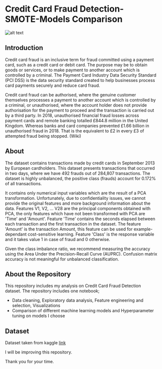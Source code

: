 
# Credit Card Fraud Detection-SMOTE-Models Comparison

![alt text](https://miro.medium.com/max/640/1*vEyvMNBTQIUn_pZFJSpXtQ.png)


## Introduction

Credit card fraud is an inclusive term for fraud committed using a payment card, such as a credit card or debit card. The purpose may be to obtain goods or services, or to make payment to another account which is controlled by a criminal. The Payment Card Industry Data Security Standard (PCI DSS) is the data security standard created to help businesses process card payments securely and reduce card fraud.

Credit card fraud can be authorised, where the genuine customer themselves processes a payment to another account which is controlled by a criminal, or unauthorised, where the account holder does not provide authorisation for the payment to proceed and the transaction is carried out by a third party. In 2018, unauthorised financial fraud losses across payment cards and remote banking totalled £844.8 million in the United Kingdom. Whereas banks and card companies prevented £1.66 billion in unauthorised fraud in 2018. That is the equivalent to £2 in every £3 of attempted fraud being stopped. (Wiki)

## About

The dataset contains transactions made by credit cards in September 2013 by European cardholders. This dataset presents transactions that occurred in two days, where we have 492 frauds out of 284,807 transactions. The dataset is highly unbalanced, the positive class (frauds) account for 0.172% of all transactions.

It contains only numerical input variables which are the result of a PCA transformation. Unfortunately, due to confidentiality issues, we cannot provide the original features and more background information about the data. Features V1, V2, … V28 are the principal components obtained with PCA, the only features which have not been transformed with PCA are 'Time' and 'Amount'. Feature 'Time' contains the seconds elapsed between each transaction and the first transaction in the dataset. The feature 'Amount' is the transaction Amount, this feature can be used for example-dependant cost-sensitive learning. Feature 'Class' is the response variable and it takes value 1 in case of fraud and 0 otherwise.

Given the class imbalance ratio, we recommend measuring the accuracy using the Area Under the Precision-Recall Curve (AUPRC). Confusion matrix accuracy is not meaningful for unbalanced classification.

## About the Repository

This repository includes my analysis on Credit Card Fraud Detection dataset. The repository includes one notebook;

* Data cleaning, Exploratory data analysis, Feature engineering and selection, Visualizations
* Comparison of different machine learning models and Hyperparameter tuning on models I choose

## Dataset

Dataset taken from kaggle [link](https://www.kaggle.com/mlg-ulb/creditcardfraud)

I will be improving this repository.

Thank you for your time.



  
